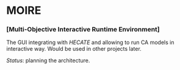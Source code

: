 # MOIRE
### [Multi-Objective Interactive Runtime Environment]
The GUI integrating with *HECATE* and allowing to run CA models in interactive way. Would be used in other projects later.

*Status*: planning the architecture.
